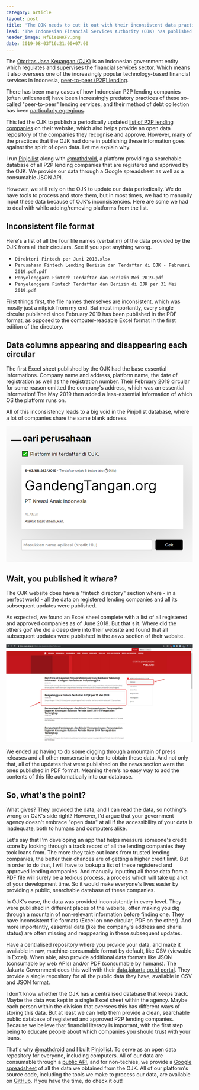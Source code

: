 ```yaml
---
category: article
layout: post
title: 'The OJK needs to cut it out with their inconsistent data practices'
lead: 'The Indonesian Financial Services Authority (OJK) has published their list of approved P2P lending companies three times. Each of them more confusingly inconsistent than the last.'
header_image: NfEie1NKFV.png
date: 2019-08-03T16:21:00+07:00
---
```


The [Otoritas Jasa Keuangan (OJK)](https://www.ojk.go.id/) is an Indonesian government entity which regulates and supervises the financial services sector. Which means it also oversees one of the increasingly popular technology-based financial services in Indonesia, [peer-to-peer (P2P) lending](https://en.wikipedia.org/wiki/Peer-to-peer_lending).

There has been many cases of how Indonesian P2P lending companies (often unlicensed) have been increasingly predatory practices of these so-called "peer-to-peer" lending services, and their method of debt collection has been [particularly egregious](https://twitter.com/mathdroid/status/1094986686742712320).

This led the OJK to publish a periodically updated [list of P2P lending companies](https://www.ojk.go.id/id/kanal/iknb/data-dan-statistik/direktori/fintech/Default.aspx) on their website, which also helps provide an open data repository of the companies they recognise and approve. However, many of the practices that the OJK had done in publishing these information goes against the spirit of open data. Let me explain why.

I run [Pinjollist](https://pinjollist.now.sh/) along with [@mathdroid](https://twitter.com/mathdroid), a platform providing a searchable database of all P2P lending companies that are registered and apprived by the OJK. We provide our data through a Google spreadsheet as well as a consumable JSON API.

However, we still rely on the OJK to update our data periodically. We do have tools to process and store them, but in most times, we had to manually input these data because of OJK's inconsistencies. Here are some we had to deal with while adding/removing platforms from the list.

## Inconsistent file format

Here's a list of all the four file names (verbatim) of the data provided by the OJK from all their circulars. See if you spot anything wrong.

- `Direktori Fintech per Juni 2018.xlsx`
- `Perusahaan Fintech Lending Berizin dan Terdaftar di OJK - Februari 2019.pdf.pdf`
- `Penyelenggara Fintech Terdaftar dan Berizin Mei 2019.pdf`
- `Penyelenggara Fintech Terdaftar dan Berizin di OJK per 31 Mei 2019.pdf`

First things first, the file names themselves are inconsistent, which was mostly just a nitpick from my end. But most importantly, every single circular published since February 2019 has been published in the PDF format, as opposed to the computer-readable Excel format in the first edition of the directory.

## Data columns appearing and disappearing each circular

The first Excel sheet published by the OJK had the base essential informations. Company name and address, platform name, the date of registration as well as the registration number. Their February 2019 circular for some reason omitted the company's address, which was an essential information! The May 2019 then added a less-essential information of which OS the platform runs on.

All of this inconsistency leads to a big void in the Pinjollist database, where a lot of companies share the same blank address.

![Company with no address](chrome_2R9rnTbesI.png)

## Wait, you published it _where_?

The OJK website does have a "fintech directory" section where - in a perfect world - all the data on registered lending companies and all its subsequent updates were published.

As expected, we found an Excel sheel complete with a list of all registered and approved companies as of June 2018. But that's it. Where did the others go? We did a deep dive into their website and found that all subsequent updates were published in the _news_ section of their website.

![A screenshot of the news section of the OJK website](chrome_hHGkBaqLh2.png)

We ended up having to do some digging through a mountain of press releases and all other nonsense in order to obtain these data. And not only that, all of the updates that were published on the news section were the ones published in PDF format. Meaning there's no easy way to add the contents of this file automatically into our database.

## So, what's the point?

What gives? They provided the data, and I can read the data, so nothing's wrong on OJK's side right? However, I'd argue that your government agency doesn't embrace "open data" at all if the accessibility of your data is inadequate, both to humans and computers alike.

Let's say that I'm developing an app that helps measure someone's credit score by looking through a track record of all the lending companies they took loans from. The more they take out loans from trusted lending companies, the better their chances are of getting a higher credit limit. But in order to do that, I will have to lookup a list of these registered and approved lending companies. And manually inputting all those data from a PDF file will surely be a tedious process, a process which will take up a lot of your development time. So it would make everyone's lives easier by providing a public, searchable database of these companies.

In OJK's case, the data was provided inconsistently in every level. They were published in different places of the website, often making you dig through a mountain of non-relevant information before finding one. They have inconsistent file formats (Excel on one circular, PDF on the other). And more importantly, essential data (like the company's address and sharia status) are often missing and reappearing in these subsequent updates.

Have a centralised repository where you provide your data, and make it available in raw, machine-consumable format by default, like CSV (viewable in Excel). When able, also provide additional data formats like JSON (consumable by web APIs) and/or PDF (consumable by humans). The Jakarta Government does this well with their [data.jakarta.go.id portal](http://data.jakarta.go.id/). They provide a single repository for all the public data they have, available in CSV and JSON format.

I don't know whether the OJK has a centralised database that keeps track. Maybe the data was kept in a single Excel sheet within the agency. Maybe each person within the division that oversees this has different ways of storing this data. But at least we can help them provide a clean, searchable public database of registered and approved P2P lending companies. Because we believe that financial literacy is important, with the first step being to educate people about which companies you should trust with your loans.

That's why [@mathdroid](https://twitter.com/mathdroid) and I built [Pinjollist](https://pinjollist.now.sh). To serve as an open data repository for everyone, including computers. All of our data are consumable through a [public API](https://pinjollist.now.sh/docs), and for non-techies, we provide a [Google spreadsheet](https://docs.google.com/spreadsheets/d/1vbbQG3IPSxJl9dAcGA9xmP5kWGNPF75QGlPA5gpApI0/edit?usp=sharing) of all the data we obtained from the OJK. All of our platform's source code, including the tools we make to process our data, are available on [GitHub](https://github.com/pinjollist/pinjollist). If you have the time, do check it out!
